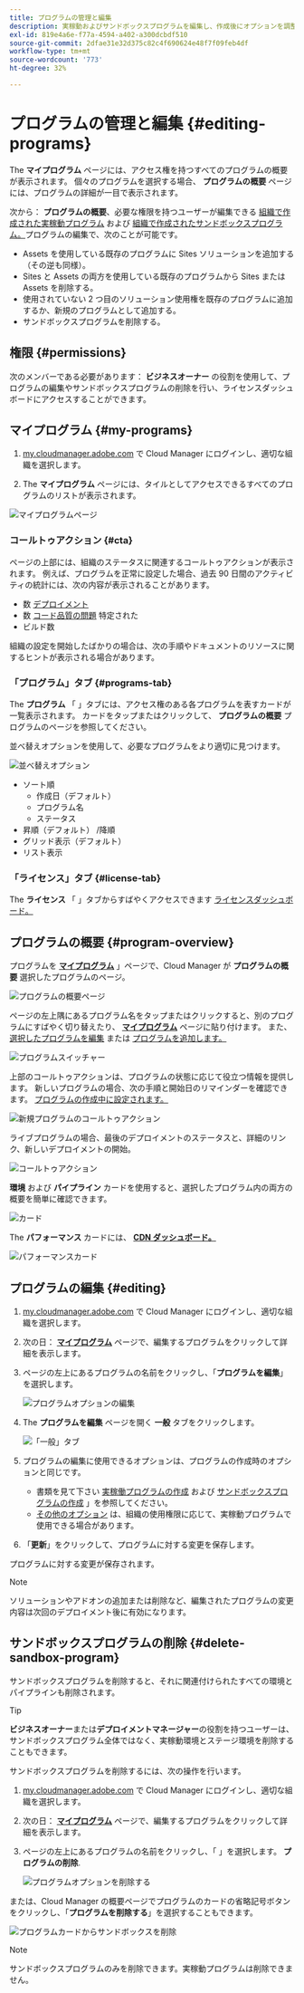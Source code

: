 ```yaml
---
title: プログラムの管理と編集
description: 実稼動およびサンドボックスプログラムを編集し、作成後にオプションを調整する方法について説明します。
exl-id: 819e4a6e-f77a-4594-a402-a300dcbdf510
source-git-commit: 2dfae31e32d375c82c4f690624e48f7f09feb4df
workflow-type: tm+mt
source-wordcount: '773'
ht-degree: 32%

---
```



# プログラムの管理と編集 {#editing-programs}

The **マイプログラム** ページには、アクセス権を持つすべてのプログラムの概要が表示されます。 個々のプログラムを選択する場合、 **プログラムの概要** ページには、プログラムの詳細が一目で表示されます。

次から： **プログラムの概要**、必要な権限を持つユーザーが編集できる [組織で作成された実稼動プログラム](creating-production-programs.md) および [組織で作成されたサンドボックスプログラム。](creating-sandbox-programs.md)プログラムの編集で、次のことが可能です。

* Assets を使用している既存のプログラムに Sites ソリューションを追加する（その逆も同様）。
* Sites と Assets の両方を使用している既存のプログラムから Sites または Assets を削除する。
* 使用されていない 2 つ目のソリューション使用権を既存のプログラムに追加するか、新規のプログラムとして追加する。
* サンドボックスプログラムを削除する。

## 権限 {#permissions}

次のメンバーである必要があります： **ビジネスオーナー** の役割を使用して、プログラムの編集やサンドボックスプログラムの削除を行い、ライセンスダッシュボードにアクセスすることができます。

## マイプログラム {#my-programs}

1. [my.cloudmanager.adobe.com](https://my.cloudmanager.adobe.com/) で Cloud Manager にログインし、適切な組織を選択します。

1. The **マイプログラム** ページには、タイルとしてアクセスできるすべてのプログラムのリストが表示されます。

![マイプログラムページ](/help/implementing/cloud-manager/assets/my-programs.png)

### コールトゥアクション {#cta}

ページの上部には、組織のステータスに関連するコールトゥアクションが表示されます。 例えば、プログラムを正常に設定した場合、過去 90 日間のアクティビティの統計には、次の内容が表示されることがあります。

* 数 [デプロイメント](/help/implementing/cloud-manager/deploy-code.md)
* 数 [コード品質の問題](/help/implementing/cloud-manager/code-quality-testing.md) 特定された
* ビルド数

組織の設定を開始したばかりの場合は、次の手順やドキュメントのリソースに関するヒントが表示される場合があります。

### 「プログラム」タブ {#programs-tab}

The **プログラム** 「 」タブには、アクセス権のある各プログラムを表すカードが一覧表示されます。 カードをタップまたはクリックして、 **プログラムの概要** プログラムのページを参照してください。

並べ替えオプションを使用して、必要なプログラムをより適切に見つけます。

![並べ替えオプション](/help/implementing/cloud-manager/assets/my-programs-sorting.png)

* ソート順
   * 作成日（デフォルト）
   * プログラム名
   * ステータス
* 昇順（デフォルト） /降順
* グリッド表示（デフォルト）
* リスト表示

### 「ライセンス」タブ {#license-tab}

The **ライセンス** 「 」タブからすばやくアクセスできます [ライセンスダッシュボード。](/help/implementing/cloud-manager/license-dashboard.md)

## プログラムの概要 {#program-overview}

プログラムを **[マイプログラム](#my-programs)** 」ページで、Cloud Manager が **プログラムの概要** 選択したプログラムのページ。

![プログラムの概要ページ](/help/implementing/cloud-manager/assets/program-overview.png)

ページの左上隅にあるプログラム名をタップまたはクリックすると、別のプログラムにすばやく切り替えたり、 **[マイプログラム](#my-programs)** ページに貼り付けます。 また、 [選択したプログラムを編集](#editing) または [プログラムを追加します。](/help/implementing/cloud-manager/getting-access-to-aem-in-cloud/creating-production-programs.md)

![プログラムスイッチャー](/help/implementing/cloud-manager/assets/program-switcher.png)

上部のコールトゥアクションは、プログラムの状態に応じて役立つ情報を提供します。 新しいプログラムの場合、次の手順と開始日のリマインダーを確認できます。 [プログラムの作成中に設定されます。](/help/implementing/cloud-manager/getting-access-to-aem-in-cloud/editing-programs.md)

![新規プログラムのコールトゥアクション](/help/implementing/cloud-manager/assets/info-banner-new-program.png)

ライブプログラムの場合、最後のデプロイメントのステータスと、詳細のリンク、新しいデプロイメントの開始。

![コールトゥアクション](/help/implementing/cloud-manager/assets/info-banner.png)

**環境** および **パイプライン** カードを使用すると、選択したプログラム内の両方の概要を簡単に確認できます。

![カード](/help/implementing/cloud-manager/assets/environments-pipelines.png)

The **パフォーマンス** カードには、 **[CDN ダッシュボード。](/help/implementing/cloud-manager/cdn-performance.md)**

![パフォーマンスカード](/help/implementing/cloud-manager/assets/cdn-performance-dashboard.png)

## プログラムの編集 {#editing}

1. [my.cloudmanager.adobe.com](https://my.cloudmanager.adobe.com/) で Cloud Manager にログインし、適切な組織を選択します。

1. 次の日： **[マイプログラム](#my-programs)** ページで、編集するプログラムをクリックして詳細を表示します。

1. ページの左上にあるプログラムの名前をクリックし、「**プログラムを編集**」を選択します。

   ![プログラムオプションの編集](assets/edit-program-overview.png)

1. The **プログラムを編集** ページを開く **一般** タブをクリックします。

   ![「一般」タブ](assets/edit-program-prod1.png)

1. プログラムの編集に使用できるオプションは、プログラムの作成時のオプションと同じです。
   * 書類を見て下さい [実稼働プログラムの作成](/help/implementing/cloud-manager/getting-access-to-aem-in-cloud/creating-production-programs.md) および [サンドボックスプログラムの作成](/help/implementing/cloud-manager/getting-access-to-aem-in-cloud/creating-sandbox-programs.md) 」を参照してください。
   * [その他のオプション](/help/implementing/cloud-manager/getting-access-to-aem-in-cloud/creating-production-programs.md#options) は、組織の使用権限に応じて、実稼動プログラムで使用できる場合があります。

1. 「**更新**」をクリックして、プログラムに対する変更を保存します。

プログラムに対する変更が保存されます。

>[!NOTE]
>
>ソリューションやアドオンの追加または削除など、編集されたプログラムの変更内容は次回のデプロイメント後に有効になります。

## サンドボックスプログラムの削除 {#delete-sandbox-program}

サンドボックスプログラムを削除すると、それに関連付けられたすべての環境とパイプラインも削除されます。

>[!TIP]
>
>**ビジネスオーナー**&#x200B;または&#x200B;**デプロイメントマネージャー**&#x200B;の役割を持つユーザーは、サンドボックスプログラム全体ではなく、実稼動環境とステージ環境を削除することもできます。

サンドボックスプログラムを削除するには、次の操作を行います。

1. [my.cloudmanager.adobe.com](https://my.cloudmanager.adobe.com/) で Cloud Manager にログインし、適切な組織を選択します。

1. 次の日： **[マイプログラム](#my-programs)** ページで、編集するプログラムをクリックして詳細を表示します。

1. ページの左上にあるプログラムの名前をクリックし、「 」を選択します。 **プログラムの削除**.

   ![プログラムオプションを削除する](assets/delete-sandbox1.png)

または、Cloud Manager の概要ページでプログラムのカードの省略記号ボタンをクリックし、「**プログラムを削除する**」を選択することもできます。

![プログラムカードからサンドボックスを削除](assets/delete-sandbox2.png)

>[!NOTE]
>
>サンドボックスプログラムのみを削除できます。実稼動プログラムは削除できません。
